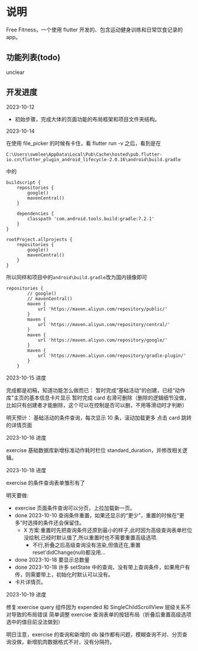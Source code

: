 # 说明

Free Fitness，一个使用 flutter 开发的、包含运动健身训练和日常饮食记录的 app。

## 功能列表(todo)

unclear

## 开发进度

2023-10-12

- 初始步骤，完成大体的页面功能的布局框架和项目文件夹结构。

2023-10-14

在使用 file_picker 的时候有卡住，看 flutter run -v 之后，看到是在

```
C:\Users\swmlee\AppData\Local\Pub\Cache\hosted\pub.flutter-io.cn\flutter_plugin_android_lifecycle-2.0.16\android\build.gradle
```

中的

```
buildscript {
    repositories {
        google()
        mavenCentral()
    }

    dependencies {
        classpath 'com.android.tools.build:gradle:7.2.1'
    }
}

rootProject.allprojects {
    repositories {
        google()
        mavenCentral()
    }
}
```

所以同样和项目中的`android\build.gradle`改为国内镜像即可

```
repositories {
        // google()
        // mavenCentral()
        maven {
            url 'https://maven.aliyun.com/repository/public/'
        }
        maven {
            url 'https://maven.aliyun.com/repository/central/'
        }
        maven {
            url 'https://maven.aliyun.com/repository/google/'
        }
        maven {
            url 'https://maven.aliyun.com/repository/gradle-plugin/'
        }
    }
```

2023-10-15 进度

完成都是初稿，知道功能怎么做而已：
暂时完成“基础活动”的创建，已经“动作库”主页的基本信息卡片显示
暂时完成 card 右滑可删除（删除的逻辑细节没做，比如只有创建者才能删除，这个可以在控制是否可以删，不用等滑动时才判断）

明天预计：
基础活动的条件查询，每次显示 10 条，滚动加载更多
点击 card 跳转的详情页面

2023-10-16 进度

exercise 基础数据库新增标准动作耗时栏位 standard_duration，并修改相关逻辑。

2023-10-18 进度

exercise 的条件查询表单雏形有了

明天要做:

- exercise 页面条件查询可以分页，上拉加载新一页。
- done 2023-10-10 查询条件重置，如果还显示的“更少”，重置的时候在“更多”时选择的条件还会保留住。
  - X 方案:重置时先把查询条件还原到最小的样子,此时因为高级查询表单栏位没绘制,已经时默认值了,所以重置时也不需要重置高级选项.
    - 不行,折叠之后高级查询没有渲染,但值还在,重置 reset'didChange(null)都没用...
- done 2023-10-18 要显示总数量
- done 2023-10-18 许多 setState 中的查询，没有带上查询条件，如果用户有传，则需要带上，初始化时默认可以没有。
- 卡片详情页。

2023-10-19 进度

修复:exercise query 组件因为 expended 和 SingleChildScrollView 层级关系不对导致的布局错误
简单调整 exercise 查询表单的按钮布局（折叠后重置高级选项选中的值目前没法做到）

明日注意，exercise 的查询和新增的 db 操作都有问题，模糊查询不对、分页查询没做，新增肌肉数据格式不对，没有分隔符。
